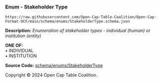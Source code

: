 ### Enum - Stakeholder Type

`https://raw.githubusercontent.com/Open-Cap-Table-Coalition/Open-Cap-Format-OCF/main/schema/enums/StakeholderType.schema.json`

**Description:** _Enumeration of stakeholder types - individual (human) or institution (entity)_

**ONE OF:**</br>&bull; INDIVIDUAL </br>&bull; INSTITUTION

**Source Code:** [schema/enums/StakeholderType](../../../../schema/enums/StakeholderType.schema.json)

Copyright © 2024 Open Cap Table Coalition.
